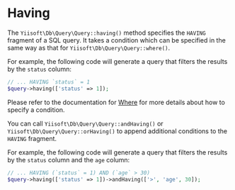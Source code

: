 # Having

The `Yiisoft\Db\Query\Query::having()` method specifies the `HAVING` fragment of a SQL query. It takes a condition which can be specified in the same way as that for `Yiisoft\Db\Query\Query::where()`.

For example, the following code will generate a query that filters the results by the `status` column:

```php
// ... HAVING `status` = 1
$query->having(['status' => 1]);
```

Please refer to the documentation for [Where](/docs/en/query/where.md) for more details about how to specify a condition.

You can call `Yiisoft\Db\Query\Query::andHaving()` or `Yiisoft\Db\Query\Query::orHaving()` to append additional conditions to the `HAVING` fragment.

For example, the following code will generate a query that filters the results by the `status` column and the `age` column:

```php
// ... HAVING (`status` = 1) AND (`age` > 30)
$query->having(['status' => 1])->andHaving(['>', 'age', 30]);
```
